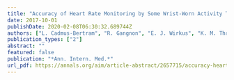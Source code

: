 ```yaml
---
title: "Accuracy of Heart Rate Monitoring by Some Wrist-Worn Activity Trackers"
date: 2017-10-01
publishDate: 2020-02-08T06:30:32.689744Z
authors: ["L. Cadmus-Bertram", "R. Gangnon", "E. J. Wirkus", "K. M. Thraen-Borowski", "J. Gorzelitz-Liebhauser"]
publication_types: ["2"]
abstract: ""
featured: false
publication: "*Ann. Intern. Med.*"
url_pdf: https://annals.org/aim/article-abstract/2657715/accuracy-heart-rate-monitoring-some-wrist-worn-activity-trackers
---
```


